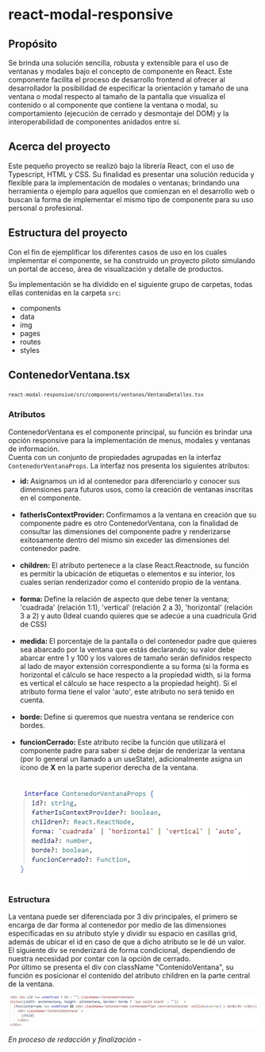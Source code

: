 <!DOCTYPE html>
<html lang="es">

<head>
    <meta charset="UTF-8">
    <meta name="viewport" content="width=device-width, initial-scale=1.0">
</head>

<body>
    <hgroup>
        <h1>react-modal-responsive</h1>
        <h2>Propósito</h2>
    </hgroup>
    <p>
        Se brinda una solución sencilla, robusta y extensible para el uso de ventanas y modales bajo el
        concepto de componente en React. Este componente facilita el proceso de desarrollo frontend al
        ofrecer al desarrollador la posibilidad de especificar la orientación y tamaño de una ventana o modal
        respecto
        al tamaño de la pantalla que visualiza el contenido o al componente que contiene la ventana o modal,
        su comportamiento (ejecución de cerrado y desmontaje del DOM) y la interoperabilidad de componentes
        anidados entre sí.
    </p>
    <h2>Acerca del proyecto</h2>
    <p>
        Este pequeño proyecto se realizó bajo la librería React, con el uso de Typescript, HTML y CSS.
        Su finalidad es presentar una solución reducida y flexible para la implementación de modales o ventanas;
        brindando una herramienta o ejemplo para aquellos que comienzan en el desarrollo web o buscan la forma
        de implementar el mismo tipo de componente para su uso personal o profesional.
    </p>
    <h2>Estructura del proyecto</h2>
    <p>
        Con el fin de ejemplificar los diferentes casos de uso en los cuales implementar el componente, se ha
        construido un proyecto piloto simulando un portal de acceso, área de visualización y detalle
        de productos.
    </p>
    <p>
        Su implementación se ha dividido en el siguiente grupo de carpetas, todas ellas contenidas en la
        carpeta <code>src</code>:
    </p>
    <ul>
        <li>components</li>
        <li>data</li>
        <li>img</li>
        <li>pages</li>
        <li>routes</li>
        <li>styles</li>
    </ul>
    <h2>ContenedorVentana.tsx</h2>
    <small><code>react-modal-responsive/src/components/ventanas/VentanaDetalles.tsx</code></small><br>
    <h3>Atributos</h3>
    <p>
        ContenedorVentana es el componente principal, su función es brindar una opción responsive para la
        implementación de menus, modales y ventanas de información. <br>
        Cuenta con un conjunto de propiedades agrupadas en la interfaz <code>ContenedorVentanaProps</code>.
        La interfaz nos presenta los siguientes atributos: <br>
        <ul>
            <li>
                <b>id: </b> Asignamos un id al contenedor para diferenciarlo y conocer sus 
                dimensiones para futuros usos, como la creación de ventanas inscritas en el componente. 
            </li><br>
            <li>
                <b>fatherIsContextProvider: </b> Confirmamos a la ventana en creación que su componente padre es
                otro ContenedorVentana, con la finalidad de consultar las dimensiones del componente padre y 
                renderizarse exitosamente dentro del mismo sin exceder las dimensiones del contenedor padre.
            </li><br>
            <li>
                <b>children: </b>El atributo pertenece a la clase React.Reactnode, su función es permitir
                la ubicación de etiquetas o elementos e su interior, los cuales serían renderizador como 
                el contenido propio de la ventana.
            </li><br>
            <li>
                <b>forma: </b>Define la relación de aspecto que debe tener la ventana; 'cuadrada' (relación 1:1),
                 'vertical' (relación 2 a 3), 'horizontal' (relación 3 a 2) y auto (Ideal cuando quieres que se 
                 adecúe a una cuadricula Grid de CSS)
            </li><br>
            <li>
                <b>medida: </b>El porcentaje de la pantalla o del contenedor padre que quieres sea abarcado por 
                la ventana que estás declarando; su valor debe abarcar entre 1 y 100 y los valores de tamaño 
                serán definidos respecto al lado de mayor extensión correspondiente a su forma (si la forma es horizontal 
                el cálculo se hace respecto a la propiedad width, si la forma es vertical el cálculo se hace 
                respecto a la propiedad height). Si el atributo forma tiene el valor 'auto', este atributo no 
                será tenido en cuenta.
            </li><br>
            <li>
                <b>borde: </b>Define si queremos que nuestra ventana se renderice con bordes.
            </li><br>
            <li>
                <b>funcionCerrado: </b>Este atributo recibe la función que utilizará el componente padre para saber
                si debe dejar de renderizar la ventana (por lo general un llamado a un useState), adicionalmente 
                asigna un ícono de <b>X</b> en la parte superior derecha de la ventana. 
            </li>
        </ul><br>
        <center>
            <img src="./src/img/contenedorventanaprops.jpg" alt="Interfaz ContenedorVentanaProps">
        </center>
    </p>
    <h3>Estructura</h3>
    <p>
        La ventana puede ser diferenciada por 3 div principales, el primero se encarga de dar forma al contenedor
        por medio de las dimensiones especificadas en su atributo style y dividir su espacio en casillas grid, 
        además de ubicar el id en caso de que a dicho atributo se le dé un valor. <br>
        El siguiente div se renderizará de forma condicional, dependiendo de nuestra necesidad por contar con la 
        opción de cerrado. <br>
        Por último se presenta el div con className "ContenidoVentana", su función es posicionar el contenido 
        del atributo children en la parte central de la ventana.
    </p>
    <center>
        <img src="./src/img/ContenedroVentana_Estructura.jpg" alt="Estructura básica contenedor">
    </center>
    <p>
        <i>En proceso de redacción y finalización -</i>
    </p>
</body>
</html>
